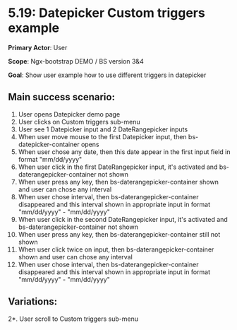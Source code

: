 5.19: Datepicker Custom triggers example
========================================
**Primary Actor**: User

**Scope**: Ngx-bootstrap DEMO / BS version 3&4

**Goal**: Show user example how to use different triggers in datepicker

Main success scenario:
----------------------
1. User opens Datepicker demo page
2. User clicks on Custom triggers sub-menu
3. User see 1 Datepicker input and 2 DateRangepicker inputs
4. When user move mouse to the first Datepicker input, then bs-datepicker-container opens
5. When user chose any date, then this date appear in the first input field in format "mm/dd/yyyy"
6. When user click in the first DateRangepicker input, it's activated and bs-daterangepicker-container not shown
7. When user press any key, then bs-daterangepicker-container shown and user can chose any interval
8. When user chose interval, then bs-daterangepicker-container disappeared and this interval shown in appropriate input in format "mm/dd/yyyy" - "mm/dd/yyyy"
9. When user click in the second DateRangepicker input, it's activated and bs-daterangepicker-container not shown
10. When user press any key, then bs-daterangepicker-container still not shown
11. When user click twice on input, then bs-daterangepicker-container shown and user can chose any interval
12. When user chose interval, then bs-daterangepicker-container disappeared and this interval shown in appropriate input in format "mm/dd/yyyy" - "mm/dd/yyyy"

Variations:
-----------
2*. User scroll to Custom triggers sub-menu
